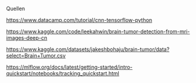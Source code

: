 Quellen

https://www.datacamp.com/tutorial/cnn-tensorflow-python

https://www.kaggle.com/code/leekahwin/brain-tumor-detection-from-mri-images-deep-cn

https://www.kaggle.com/datasets/jakeshbohaju/brain-tumor/data?select=Brain+Tumor.csv

https://mlflow.org/docs/latest/getting-started/intro-quickstart/notebooks/tracking_quickstart.html


